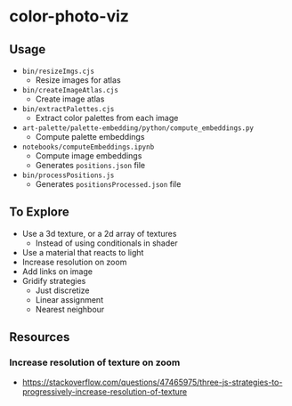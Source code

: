 # color-photo-viz

## Usage
- `bin/resizeImgs.cjs`
  - Resize images for atlas
- `bin/createImageAtlas.cjs`
  - Create image atlas
- `bin/extractPalettes.cjs`
  - Extract color palettes from each image
- `art-palette/palette-embedding/python/compute_embeddings.py`
  - Compute palette embeddings
- `notebooks/computeEmbeddings.ipynb`
  - Compute image embeddings
  - Generates `positions.json` file
- `bin/processPositions.js`
  - Generates `positionsProcessed.json` file

## To Explore
- Use a 3d texture, or a 2d array of textures
  - Instead of using conditionals in shader
- Use a material that reacts to light
- Increase resolution on zoom
- Add links on image
- Gridify strategies
  - Just discretize
  - Linear assignment
  - Nearest neighbour

## Resources
### Increase resolution of texture on zoom
- https://stackoverflow.com/questions/47465975/three-js-strategies-to-progressively-increase-resolution-of-texture
